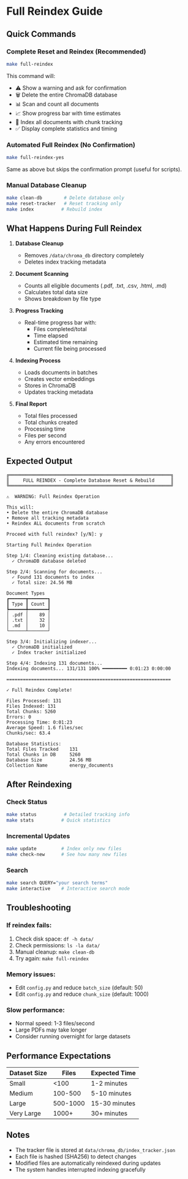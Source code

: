 # Full Reindex Guide

## Quick Commands

### Complete Reset and Reindex (Recommended)
```bash
make full-reindex
```
This command will:
- ⚠️ Show a warning and ask for confirmation
- 🗑️ Delete the entire ChromaDB database
- 📊 Scan and count all documents
- 📈 Show progress bar with time estimates
- 🔄 Index all documents with chunk tracking
- ✅ Display complete statistics and timing

### Automated Full Reindex (No Confirmation)
```bash
make full-reindex-yes
```
Same as above but skips the confirmation prompt (useful for scripts).

### Manual Database Cleanup
```bash
make clean-db        # Delete database only
make reset-tracker   # Reset tracking only
make index          # Rebuild index
```

## What Happens During Full Reindex

1. **Database Cleanup**
   - Removes `/data/chroma_db` directory completely
   - Deletes index tracking metadata

2. **Document Scanning**
   - Counts all eligible documents (.pdf, .txt, .csv, .html, .md)
   - Calculates total data size
   - Shows breakdown by file type

3. **Progress Tracking**
   - Real-time progress bar with:
     - Files completed/total
     - Time elapsed
     - Estimated time remaining
     - Current file being processed

4. **Indexing Process**
   - Loads documents in batches
   - Creates vector embeddings
   - Stores in ChromaDB
   - Updates tracking metadata

5. **Final Report**
   - Total files processed
   - Total chunks created
   - Processing time
   - Files per second
   - Any errors encountered

## Expected Output

```
╔═══════════════════════════════════════════════════════════╗
║     FULL REINDEX - Complete Database Reset & Rebuild      ║
╚═══════════════════════════════════════════════════════════╝

⚠️  WARNING: Full Reindex Operation

This will:
• Delete the entire ChromaDB database
• Remove all tracking metadata
• Reindex ALL documents from scratch

Proceed with full reindex? [y/N]: y

Starting Full Reindex Operation

Step 1/4: Cleaning existing database...
  ✓ ChromaDB database deleted

Step 2/4: Scanning for documents...
  ✓ Found 131 documents to index
  ✓ Total size: 24.56 MB

Document Types
┏━━━━━━┳━━━━━━━┓
┃ Type ┃ Count ┃
┡━━━━━━╇━━━━━━━┩
│ .pdf │    89 │
│ .txt │    32 │
│ .md  │    10 │
└──────┴───────┘

Step 3/4: Initializing indexer...
  ✓ ChromaDB initialized
  ✓ Index tracker initialized

Step 4/4: Indexing 131 documents...
Indexing documents... 131/131 100% ━━━━━━━━━ 0:01:23 0:00:00

============================================================

✓ Full Reindex Complete!

Files Processed: 131
Files Indexed: 131
Total Chunks: 5260
Errors: 0
Processing Time: 0:01:23
Average Speed: 1.6 files/sec
Chunks/sec: 63.4

Database Statistics:
Total Files Tracked    131
Total Chunks in DB     5260
Database Size          24.56 MB
Collection Name        energy_documents
```

## After Reindexing

### Check Status
```bash
make status          # Detailed tracking info
make stats          # Quick statistics
```

### Incremental Updates
```bash
make update         # Index only new files
make check-new      # See how many new files
```

### Search
```bash
make search QUERY="your search terms"
make interactive    # Interactive search mode
```

## Troubleshooting

### If reindex fails:
1. Check disk space: `df -h data/`
2. Check permissions: `ls -la data/`
3. Manual cleanup: `make clean-db`
4. Try again: `make full-reindex`

### Memory issues:
- Edit `config.py` and reduce `batch_size` (default: 50)
- Edit `config.py` and reduce `chunk_size` (default: 1000)

### Slow performance:
- Normal speed: 1-3 files/second
- Large PDFs may take longer
- Consider running overnight for large datasets

## Performance Expectations

| Dataset Size | Files | Expected Time |
|-------------|-------|---------------|
| Small       | <100  | 1-2 minutes   |
| Medium      | 100-500 | 5-10 minutes |
| Large       | 500-1000 | 15-30 minutes |
| Very Large  | 1000+ | 30+ minutes   |

## Notes

- The tracker file is stored at `data/chroma_db/index_tracker.json`
- Each file is hashed (SHA256) to detect changes
- Modified files are automatically reindexed during updates
- The system handles interrupted indexing gracefully